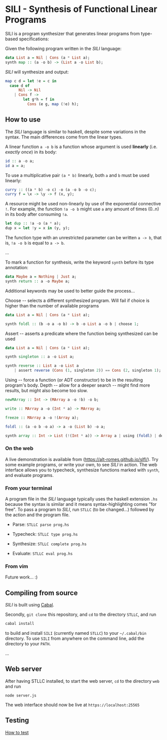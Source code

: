 # SILI - Synthesis of Functional Linear Programs

SILI is a program synthesizer that generates linear programs from type-based specifications:

Given the following program written in the *SILI* language:
```hs
data List a = Nil | Cons (a * List a);
synth map :: (a -o b) -> (List a -o List b);
```
*SILI* will synthesize and output:
```hs
map c d = let !e = c in
  case d of
      Nil -> Nil
    | Cons f ->
        let g*h = f in
          Cons (e g, map (!e) h);
```

## How to use

The *SILI* language is similar to haskell, despite some variations in the syntax.
The main differences come from the linear types.

A linear function `a -o b` is a function whose argument is used **linearly** (i.e. *exactly once*) in its body:
```hs
id :: a -o a;
id a = a;
```

To use a multiplicative pair `(a * b)` linearly, both `a` and `b` must be used linearly:
```hs
curry :: ((a * b) -o c) -o (a -o b -o c);
curry f = \x -> \y -> f (x, y);
```

A resource might be used non-linearly by use of the exponential connective `!`.
For example, the function `!a -o b` might use `a` any amount of times (0..n) in its body after consuming `!a`.
```hs
let dup :: !a -o (a * a);
dup x = let !y = x in (y, y);
```
The function type with an unrestricted parameter can be written `a -> b`, that is, `!a -o b` is equal to `a -> b`.

...

To mark a function for synthesis, write the keyword `synth` before its type annotation:
```hs
data Maybe a = Nothing | Just a;
synth return :: a -o Maybe a;
```

Additional keywords may be used to better guide the process...

Choose -- selects a different synthesized program. Will fail if choice is higher than the number of available programs
```hs
data List a = Nil | Cons (a * List a);

synth foldl :: (b -o a -o b) -> b -o List a -o b | choose 1;
```

Assert -- asserts a predicate where the function being synthesized can be used
```hs
data List a = Nil | Cons (a * List a);

synth singleton :: a -o List a;

synth reverse :: List a -o List a
    | assert reverse (Cons (1, singleton 2)) == Cons (2, singleton 1);
```

Using -- force a function (or ADT constructor) to be in the resulting program's body.
Depth -- allow for a deeper search -- might find more results, but might also become too slow.
```hs
newMArray :: Int -> (MArray a -o !b) -o b;

write :: MArray a -o (Int * a) -> MArray a;

freeze :: MArray a -o !(Array a);

foldl :: (a -o b -o a) -> a -o (List b) -o a;

synth array :: Int -> List (!(Int * a)) -> Array a | using (foldl) | depth 3;
```


### On the web

A live demonstration is available from (https://alt-romes.github.io/slfl/). Try some example programs, or write your own, to see *SILI* in action.
The web interface allows you to typecheck, synthesize functions marked with `synth`, and evaluate programs.

### From your terminal

A program file in the *SILI* language typically uses the haskell extension `.hs` because the syntax is similar and 
it means syntax-highlighting comes "for free".
To pass a program to *SILI*, run `STLLC` (to be changed...) followed by the action and the program file.

* Parse: `STLLC parse prog.hs`

* Typecheck: `STLLC type prog.hs`

* Synthesize: `STLLC complete prog.hs`

* Evaluate: `STLLC eval prog.hs`


### From vim

Future work... :)

## Compiling from source

*SILI* is built using [Cabal](https://www.haskell.org/cabal/).

Secondly, `git clone` this repository, and `cd` to the directory `STLLC`, and run
```sh
cabal install
```
to build and install `SILI` (currently named `STLLC`) to your `~/.cabal/bin` directory.
To use `SILI` from anywhere on the command line, add the directory to your `PATH`.

...

## Web server

After having STLLC installed, to start the web server, `cd` to the directory `web` and run
```
node server.js
```

The web interface should now be live at `https://localhost:25565`

## Testing

[How to test](https://github.com/alt-romes/slfl/blob/master/STLC/tests/how-to-test.md)
